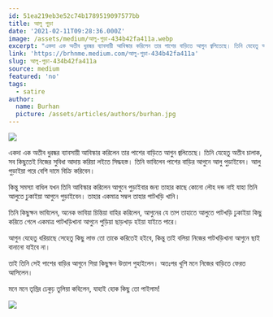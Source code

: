 ```yaml
---
id: 51ea219eb3e52c74b1789519097577bb
title: আলু পুড়া
date: '2021-02-11T09:28:36.000Z'
image: /assets/medium/আলু-পুড়া-434b42fa411a.webp
excerpt: "একদা এক অতীব ধুরন্ধর ব্যাবসায়ী আবিস্কার করিলেন তার পাশের বাড়িতে আগুন জ্বলিতেছে। তিনি যেহেতু অতীব চালাক, সব কিছুতেই নিজের সুবিধা আদায় করিয়া লইতে সিদ্ধহস্ত। তিনি ভাবিলেন পাশের বাড়ির আগুনে আলু পুড়াইবেন। আলু পুড়াইয়া পরে বেশি দামে বিক্রি\_করিবেন।কিন্তু সমস্যা বাধিল যখন তিনি আবিস্কার করিলেন আগুনে পুড়াইবার জন্য তাহার কাছে কোনো লৌহ দন্ড নাই যাহা তিনি আলুতে ঢুকাইয়া আগুনে পুড়াইবেন। তাহার একমাত্র সম্বল তাহার পাটখড়ি\_খানি।তিনি কিছুক্ষন ভাবিলেন, অনেক ভাবিয়া চিন্তিয়া বাহির করিলেন, আগুনের যে তাপ তাহাতে আলুতে পাটখড়ি ঢুকাইয়া কিছু করিতে গেলে একমাত্র পাটখড়িখানা আগুনে পুড়িয়া ছাড়খাড় হইয়া যাইতে\_পারে।আগুন যেহেতু ধরিয়াছে সেহেতু কিছু লাভ তো তাকে করিতেই হইবে, কিন্তু তাই বলিয়া নিজের ..."
link: 'https://brhnme.medium.com/আলু-পুড়া-434b42fa411a'
slug: আলু-পুড়া-434b42fa411a
source: medium
featured: 'no'
tags:
  - satire
author:
  name: Burhan
  picture: /assets/articles/authors/burhan.jpg
---
```

![](https://cdn-images-1.medium.com/max/600/1*zIGrhPY3weS71OYvWYLctA.jpeg)

একদা এক অতীব ধুরন্ধর ব্যাবসায়ী আবিস্কার করিলেন তার পাশের বাড়িতে আগুন জ্বলিতেছে। তিনি যেহেতু অতীব চালাক, সব কিছুতেই নিজের সুবিধা আদায় করিয়া লইতে সিদ্ধহস্ত। তিনি ভাবিলেন পাশের বাড়ির আগুনে আলু পুড়াইবেন। আলু পুড়াইয়া পরে বেশি দামে বিক্রি করিবেন।

কিন্তু সমস্যা বাধিল যখন তিনি আবিস্কার করিলেন আগুনে পুড়াইবার জন্য তাহার কাছে কোনো লৌহ দন্ড নাই যাহা তিনি আলুতে ঢুকাইয়া আগুনে পুড়াইবেন। তাহার একমাত্র সম্বল তাহার পাটখড়ি খানি।

তিনি কিছুক্ষন ভাবিলেন, অনেক ভাবিয়া চিন্তিয়া বাহির করিলেন, আগুনের যে তাপ তাহাতে আলুতে পাটখড়ি ঢুকাইয়া কিছু করিতে গেলে একমাত্র পাটখড়িখানা আগুনে পুড়িয়া ছাড়খাড় হইয়া যাইতে পারে।

আগুন যেহেতু ধরিয়াছে সেহেতু কিছু লাভ তো তাকে করিতেই হইবে, কিন্তু তাই বলিয়া নিজের পাটখড়িখানা আগুনে ছাই বানানো যাইবে না।

তাই তিনি সেই পাশের বাড়ির আগুনে গিয়া কিছুক্ষন উত্তাপ পুহাইলেন। অতঃপর খুশি মনে নিজের বাড়িতে ফেরত আসিলেন।

মনে মনে তৃপ্তির ঢেকুঢ় তুলিয়া কহিলেন, যাহাই হোক কিছু তো পাইলাম!

![](https://medium.com/_/stat?event=post.clientViewed&referrerSource=full_rss&postId=434b42fa411a)

